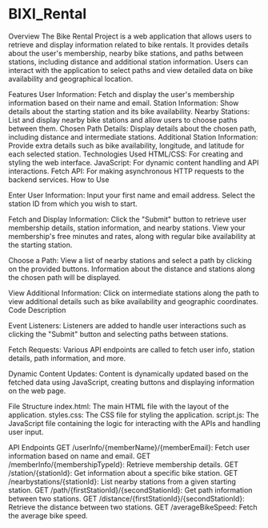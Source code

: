 # BIXI_Rental

Overview
The Bike Rental Project is a web application that allows users to retrieve and display information related to bike rentals. It provides details about the user's membership, nearby bike stations, and paths between stations, including distance and additional station information. Users can interact with the application to select paths and view detailed data on bike availability and geographical location.

Features
User Information: Fetch and display the user's membership information based on their name and email.
Station Information: Show details about the starting station and its bike availability.
Nearby Stations: List and display nearby bike stations and allow users to choose paths between them.
Chosen Path Details: Display details about the chosen path, including distance and intermediate stations.
Additional Station Information: Provide extra details such as bike availability, longitude, and latitude for each selected station.
Technologies Used
HTML/CSS: For creating and styling the web interface.
JavaScript: For dynamic content handling and API interactions.
Fetch API: For making asynchronous HTTP requests to the backend services.
How to Use

Enter User Information:
Input your first name and email address.
Select the station ID from which you wish to start.

Fetch and Display Information:
Click the "Submit" button to retrieve user membership details, station information, and nearby stations.
View your membership's free minutes and rates, along with regular bike availability at the starting station.

Choose a Path:
View a list of nearby stations and select a path by clicking on the provided buttons.
Information about the distance and stations along the chosen path will be displayed.

View Additional Information:
Click on intermediate stations along the path to view additional details such as bike availability and geographic coordinates.
Code Description

Event Listeners: Listeners are added to handle user interactions such as clicking the "Submit" button and selecting paths between stations.

Fetch Requests: Various API endpoints are called to fetch user info, station details, path information, and more.

Dynamic Content Updates: Content is dynamically updated based on the fetched data using JavaScript, creating buttons and displaying information on the web page.

File Structure
index.html: The main HTML file with the layout of the application.
styles.css: The CSS file for styling the application.
script.js: The JavaScript file containing the logic for interacting with the APIs and handling user input.

API Endpoints
GET /userInfo/{memberName}/{memberEmail}: Fetch user information based on name and email.
GET /memberInfo/{membershipTypeId}: Retrieve membership details.
GET /station/{stationId}: Get information about a specific bike station.
GET /nearbystations/{stationId}: List nearby stations from a given starting station.
GET /path/{firstStationId}/{secondStationId}: Get path information between two stations.
GET /distance/{firstStationId}/{secondStationId}: Retrieve the distance between two stations.
GET /averageBikeSpeed: Fetch the average bike speed.
